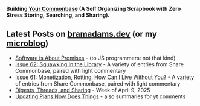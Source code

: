 **Building [Your Commonbase](https://yourcommonbase.com/) (A Self Organizing Scrapbook with Zero Stress Storing, Searching, and Sharing).**

## Latest Posts on [bramadams.dev](https://www.bramadams.dev/) (or my [microblog](https://bramses.micro.blog/))

<!--START_SECTION:feed-->
* [Software is About Promises](https:&#x2F;&#x2F;www.bramadams.dev&#x2F;software-is-about-promises&#x2F;) - (to JS programmers: not that kind)
* [Issue 62: Squawking In the Library](https:&#x2F;&#x2F;www.bramadams.dev&#x2F;issue-62-squawking-in-the-library&#x2F;) - A variety of entries from Share Commonbase, paired with light commentary
* [Issue 61: Monetization, Rotting, How Can I Live Without You?](https:&#x2F;&#x2F;www.bramadams.dev&#x2F;issue-61-monetization-rotting-how-can-i-live-without-you&#x2F;) - A variety of entries from Share Commonbase, paired with light commentary
* [Digests, Threads, and Sharing](https:&#x2F;&#x2F;www.bramadams.dev&#x2F;digests-threads-and-sharing&#x2F;) - Week of April 9, 2025
* [Updating Plans Now Does Things](https:&#x2F;&#x2F;www.bramadams.dev&#x2F;updating-plans-now-does-things&#x2F;) - also summaries for yt comments
<!--END_SECTION:feed-->
